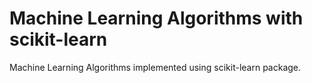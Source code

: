 # Machine Learning Algorithms with scikit-learn

Machine Learning Algorithms implemented using scikit-learn package. 
